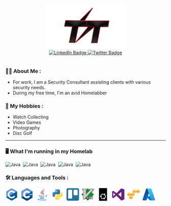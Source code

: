 <div id="header" align="center">
  <img src="https://github.com/ThatsSoTrieu/ThatsSoTrieu/blob/main/ThatsSoTrieu-Icon.png" width="250"/>
</div>

<div id="badges" align="center">
  <a href="https://www.linkedin.com/in/thatssotrieu/">
    <img src="https://img.shields.io/badge/LinkedIn-blue?style=for-the-badge&logo=linkedin&logoColor=white" alt="LinkedIn Badge"/>
  </a>
  <a href="https://twitter.com/ThatsSoTrieu">
    <img src="https://img.shields.io/badge/Twitter-blue?style=for-the-badge&logo=twitter&logoColor=white" alt="Twitter Badge"/>
  </a>
</div>

<div id="header" align="center">
  <img src="https://komarev.com/ghpvc/?username=ThatsSoTrieu&style=flat-square&color=blue" alt=""/>
</div>

### :man_technologist: About Me :
* 	For work, I am a Security Consultant assisting clients with various security needs.
* 	During my free time, I'm an avid Homelabber

### :flying_disc:	 My Hobbies :
*    Watch Collecting
*    Video Games
*    Photography
*    Disc Golf

---

### :desktop_computer:	What I'm running in my Homelab 
<div>
  <img src="https://github.com/loganmarchione/homelab-svg-assets/blob/main/assets/proxmox.svg" title="Java" alt="Java" width="40" height="40"/>&nbsp;
  <img src="https://github.com/loganmarchione/homelab-svg-assets/blob/main/assets/portainer.svg" title="Java" alt="Java" width="40" height="40"/>&nbsp;
  <img src="https://github.com/loganmarchione/homelab-svg-assets/blob/main/assets/ubiquiti.svg" title="Java" alt="Java" width="40" height="40"/>&nbsp;
  <img src="https://github.com/loganmarchione/homelab-svg-assets/blob/main/assets/nginxproxymanager.svg" title="Java" alt="Java" width="40" height="40"/>&nbsp;
  <img src="https://github.com/loganmarchione/homelab-svg-assets/blob/main/assets/plex-black.svg" title="Java" alt="Java" width="40" height="40"/>&nbsp;

</div>

### :hammer_and_wrench: Languages and Tools :
<div>
  <img src="https://github.com/devicons/devicon/blob/master/icons/c/c-original.svg" title="Java" alt="Java" width="40" height="40"/>&nbsp;
  <img src="https://github.com/devicons/devicon/blob/master/icons/cplusplus/cplusplus-original.svg" title="Java" alt="Java" width="40" height="40"/>&nbsp;
  <img src="https://github.com/devicons/devicon/blob/master/icons/java/java-original.svg" title="Java" alt="Java" width="40" height="40"/>&nbsp;
  <img src="https://github.com/devicons/devicon/blob/master/icons/python/python-original.svg" title="Java" alt="Java" width="40" height="40"/>&nbsp;
  <img src="https://github.com/devicons/devicon/blob/master/icons/trello/trello-plain.svg" title="Java" alt="Java" width="40" height="40"/>&nbsp;
  <img src="https://github.com/devicons/devicon/blob/master/icons/vim/vim-original.svg" title="Java" alt="Java" width="40" height="40"/>&nbsp;
  <img src="https://github.com/devicons/devicon/blob/master/icons/ubuntu/ubuntu-plain.svg" title="Java" alt="Java" width="40" height="40"/>&nbsp;
  <img src="https://github.com/devicons/devicon/blob/master/icons/visualstudio/visualstudio-plain.svg" title="Java" alt="Java" width="40" height="40"/>&nbsp;
  <img src="https://github.com/devicons/devicon/blob/master/icons/amazonwebservices/amazonwebservices-original.svg" title="Java" alt="Java" width="40" height="40"/>&nbsp;  
  <img src="https://github.com/devicons/devicon/blob/master/icons/azure/azure-original.svg" title="Java" alt="Java" width="40" height="40"/>&nbsp;

</div>



<!--
**ThatsSoTrieu/ThatsSoTrieu** is a ✨ _special_ ✨ repository because its `README.md` (this file) appears on your GitHub profile.

Here are some ideas to get you started:

- 🔭 I’m currently working on ...
- 🌱 I’m currently learning ...
- 👯 I’m looking to collaborate on ...
- 🤔 I’m looking for help with ...
- 💬 Ask me about ...
- 📫 How to reach me: ...
- 😄 Pronouns: ...
- ⚡ Fun fact: ...
-->
